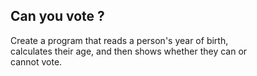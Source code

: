 ## Can you vote ?

Create a program that reads a person's year of birth,<br>
calculates their age, and then shows whether they can or <br>cannot vote.
